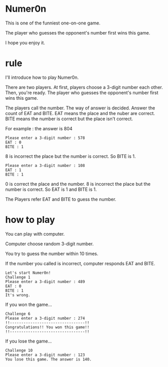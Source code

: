 # Numer0n

This is one of the funniest one-on-one game.

The player who guesses the opponent's number first wins this game.

I hope you enjoy it.

# rule
I'll introduce how to play Numer0n.

There are two players.
At first, players choose a 3-digit number each other.
Then, you're ready.
The player who guesses the opponent's number first wins this game.

The players call the number.
The way of answer is decided.
Answer the count of EAT and BITE.
EAT means the place and the nuber are correct.
BITE means the number is correct but the place isn't correct.

For example : the answer is 804
```
Please enter a 3-digit number : 578
EAT : 0
BITE : 1
```
8 is incorrect the place but the number is correct.
So BITE is 1.
```
Please enter a 3-digit number : 108
EAT : 1
BITE : 1
```
0 is correct the place and the number.
8 is incorrect the place but the number is correct.
So EAT is 1 and BITE is 1.

The Players refer EAT and BITE to guess the number.


# how to play
You can play with computer.

Computer choose random 3-digit number.

You try to guess the number within 10 times.

If the number you called is incorrect, computer responds EAT and BITE.
```
Let's start Numer0n!
Challenge 1
Please enter a 3-digit number : 489
EAT : 0
BITE : 1
It's wrong.
```

If you won the game...
```
Challenge 6
Please enter a 3-digit number : 274
!!---------------------------------!!
Congratulations!! You won this game!!
!!---------------------------------!!
```

If you lose the game...
```
Challenge 10
Please enter a 3-digit number : 123
You lose this game. The answer is 140.
```

